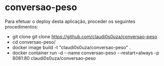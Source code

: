 # conversao-peso

Para efetuar o deploy desta aplicação, proceder os seguintes procedimentos:

- git clone git clone https://github.com/claudi0s0uza/conversao-peso
- cd conversao-peso/
- docker image build -t "claudi0s0uza/conversao-peso" .
- docker container run -d --name conversao-peso --restart=always -p 8081:80 claudi0s0uza/conversao-peso
